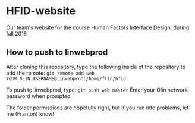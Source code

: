 # HFID-website
Our team's website for the course Human Factors Interface Design, during fall 2016

## How to push to linwebprod
After cloning this repository, type the following inside of the repository to add the remote:
```git remote add web YOUR_OLIN_USERNAME@linwebprod:/home/flin/hfid```

To push to linwebprod, type:
```git push web master```
Enter your Olin network password when prompted.

The folder permissions are hopefully right, but if you run into problems, let me (Franton) know!
